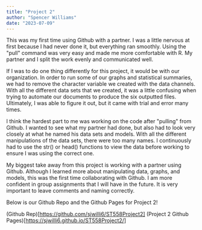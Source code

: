 ```yaml
---
title: "Project 2"
author: "Spencer Williams"
date: "2023-07-09"
---
```


This was my first time using Github with a partner. I was a little nervous at first because I had never done it, but everything ran smoothly. Using the "pull" command was very easy and made me more comfortable with R. My partner and I split the work evenly and communicated well.

If I was to do one thing differently for this project, it would be with our organization. In order to run some of our graphs and statistical summaries, we had to remove the character variable we created with the data channels. With all the different data sets that we created, it was a little confusing when trying to automate our documents to produce the six outputted files. Ultimately, I was able to figure it out, but it came with trial and error many times.

I think the hardest part to me was working on the code after "pulling" from Github. I wanted to see what my partner had done, but also had to look very closely at what he named his data sets and models. With all the different manipulations of the data sets, there were too many names. I continuously had to use the str() or head() functions to view the data before working to ensure I was using the correct one.

My biggest take away from this project is working with a partner using Github. Although I learned more about manipulating data, graphs, and models, this was the first time collaborating with Github. I am more confident in group assignments that I will have in the future. It is very important to leave comments and naming correctly.

Below is our Github Repo and the Github Pages for Project 2!

(Github Rep)[https://github.com/sjwilli6/ST558Project2]
(Project 2 Github Pages)[https://sjwilli6.github.io/ST558Project2/]
